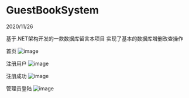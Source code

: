 # GuestBookSystem
2020/11/26

基于.NET架构开发的一款数据库留言本项目
实现了基本的数据库增删改查操作



首页
![image](https://user-images.githubusercontent.com/54877983/115983849-5c984700-a5d6-11eb-9931-e2d6385ae9f7.png)

注册用户
![image](https://user-images.githubusercontent.com/54877983/115983885-91a49980-a5d6-11eb-8e19-352ba19edf95.png)


注册成功
![image](https://user-images.githubusercontent.com/54877983/115983897-a7b25a00-a5d6-11eb-8d42-bbc089eb477b.png)


管理员登陆
![image](https://user-images.githubusercontent.com/54877983/115983874-83ef1400-a5d6-11eb-945c-0090445ea16a.png)


